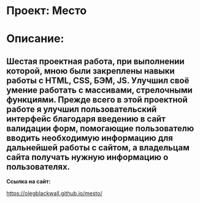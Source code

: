 # Проект: Место

# Описание:


Шестая проектная работа, при выполнении которой, мною были закреплены навыки работы с HTML, CSS, БЭМ, JS. Улучшил своё умение работать с массивами, стрелочными функциями. Прежде всего в этой проектной работе я улучшил пользовательский интерфейс благодаря введению в сайт валидации форм, помогающие пользователю вводить необходимую информацию для дальнейшей работы с сайтом, а владельцам сайта получать нужную информацию о пользователях.
---------------------------------

**Ссылка на сайт:**

https://olegblackwall.github.io/mesto/